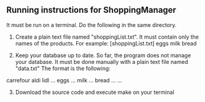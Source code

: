 ## Running instructions for ShoppingManager

It must be run on a terminal. Do the following in the same directory.
 
1) Create a plain text file named "shoppingList.txt". It must contain only the names of the products. 
For example: 
[shoppingList.txt]
eggs 
milk 
bread

2) Keep your database up to date. 
So far, the program does not manage your database. It must be done manually with a plain text file named "data.txt" 
The format is the following: 
<number of shops> 
carrefour
aldi
lidl
...
<number of products> 
eggs <price in carrefour> <price in aldi> <price in lidl> ...
milk <price in carrefour> <price in aldi> <price in lidl> ...
bread <price in carrefour> <price in aldi> <price in lidl> ...
... 

3) Download the source code and execute make on your terminal
